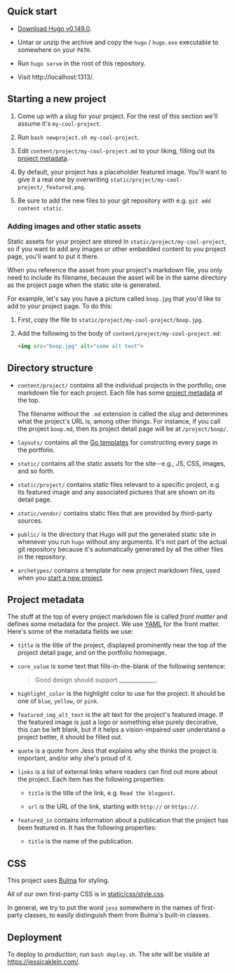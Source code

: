 ## Quick start

* [Download Hugo v0.149.0](https://github.com/gohugoio/hugo/releases/tag/v0.149.0).

* Untar or unzip the archive and copy the `hugo` / `hugo.exe`
  executable to somewhere on your `PATH`.

* Run `hugo serve` in the root of this repository.

* Visit http://localhost:1313/.

## Starting a new project

1. Come up with a slug for your project. For the rest of this section
   we'll assume it's `my-cool-project`.

2. Run `bash newproject.sh my-cool-project`.

3. Edit `content/project/my-cool-project.md` to your liking, filling out
   its [project metadata](#project-metadata).

4. By default, your project has a placeholder featured image. You'll
   want to give it a real one by overwriting
   `static/project/my-cool-project/_featured.png`.

5. Be sure to add the new files to your git repository with e.g.
   `git add content static`.

### Adding images and other static assets

Static assets for your project are stored in
`static/project/my-cool-project`, so if you want to add any images
or other embedded content to you project page, you'll want to put it
there.

When you reference the asset from your project's markdown file,
you only need to include its filename, because the asset will be in
the same directory as the project page when the static site is generated.

For example, let's say you have a picture called `boop.jpg` that you'd
like to add to your project page. To do this:

1. First, copy the file to `static/project/my-cool-project/boop.jpg`.

2. Add the following to the body of `content/project/my-cool-project.md`:

   ```html
   <img src="boop.jpg" alt="some alt text">
   ```

## Directory structure

* `content/project/` contains all the individual projects in the
  portfolio; one markdown file for each project. Each file has
  some [project metadata](#project-metadata) at the top.

  The filename without the `.md` extension is called the *slug* and
  determines what the project's URL is, among other things. For instance,
  if you call the project `boop.md`, then its project detail page
  will be at `/project/boop/`.

* `layouts/` contains all the [Go templates][] for constructing every
  page in the portfolio.

* `static/` contains all the static assets for the site--e.g., JS, CSS,
  images, and so forth.

* `static/project/` contains static files relevant to a specific project,
  e.g. its featured image and any associated pictures that are shown
  on its detail page.

* `static/vendor/` contains static files that are provided by
  third-party sources.

* `public/` is the directory that Hugo will put the generated static
  site in whenever you run `hugo` without any arguments. It's not
  part of the actual git repository because it's automatically generated
  by all the other files in the repository.

* `archetypes/` contains a template for new project markdown files, used
  when you [start a new project](#starting-a-new-project).

## Project metadata

The stuff at the top of every project markdown file is called
*front matter* and defines some metadata for the project. We
use [YAML][] for the front matter. Here's some of the metadata
fields we use:

* `title` is the title of the project, displayed prominently near
  the top of the project detail page, and on the portfolio homepage.

* `core_value` is some text that fills-in-the-blank of the following
  sentence:

  > Good design should support _____________.

* `highlight_color` is the highlight color to use for the project. It
  should be one of `blue`, `yellow`, or `pink`.

* `featured_img_alt_text` is the alt text for the project's featured
  image. If the featured image is just a logo or something else purely
  decorative, this can be left blank, but if it helps a vision-impaired
  user understand a project better, it should be filled out.

* `quote` is a quote from Jess that explains why she thinks the project
  is important, and/or why she's proud of it.

* `links` is a list of external links where readers can find out more
  about the project. Each item has the following properties:

  * `title` is the title of the link, e.g. `Read the blogpost`.

  * `url` is the URL of the link, starting with `http://` or `https://`.

* `featured_in` contains information about a publication that the project
  has been featured in. It has the following properties:

  * `title` is the name of the publication.

## CSS

This project uses [Bulma][] for styling.

All of our own first-party CSS is in
[static/css/style.css](static/css/style.css).

In general, we try to put the word `jess` somewhere in the names of
first-party classes, to easily distinguish them from Bulma's built-in
classes.

## Deployment

To deploy to *production*, run `bash deploy.sh`. The site will be
visible at https://jessicaklein.com/.

[Go templates]: https://gohugo.io/templates/go-templates/
[YAML]: https://en.wikipedia.org/wiki/YAML#Basic_components
[Bulma]: http://bulma.io/
